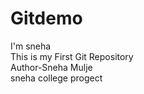 # Gitdemo
I'm sneha<br>
This is my First Git Repository<br>
Author-Sneha Mulje<br>
sneha college progect<br>
